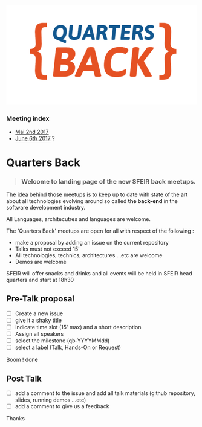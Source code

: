 ![logo quarters back 2017](LOGO_QUARTERS_BACK.png)


### Meeting index 
- [Mai 2nd 2017](https://github.com/Sfeir/quarters-back/milestone/1)
- [June 6th 2017](https://github.com/Sfeir/quarters-back/milestone/2) ?


# Quarters Back

> ### Welcome to landing page of the new SFEIR back meetups.

The idea behind those meetups is to keep up to date with state of the art about all technologies evolving around so called **the back-end** in the software development industry.

All Languages, architecutres and languages are welcome.

The 'Quarters Back' meetups are open for all with respect of the following :

- make a proposal by adding an issue on the current repository
- Talks must not exceed 15' 
- All technologies, technics, architectures ...etc are welcome
- Demos are welcome

SFEIR will offer snacks and drinks and all events will be held in SFEIR head quarters and start at 18h30

## Pre-Talk proposal

- [ ] Create a new issue
- [ ] give it a shaky title
- [ ] indicate time slot (15' max) and a short description
- [ ] Assign all speakers
- [ ] select the milestone (qb-YYYYMMdd)
- [ ] select a label (Talk, Hands-On or Request)

Boom ! done 

## Post Talk
- [ ] add a comment to the issue and add all talk materials (github repository, slides, running demos ...etc)
- [ ] add a comment to give us a feedback 

Thanks
